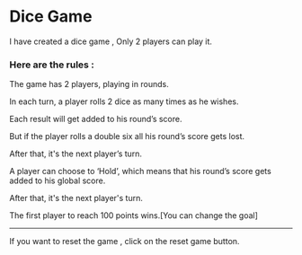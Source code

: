 # Dice Game

I have created a dice game , Only 2 players can play it.

### Here are the rules :

The game has 2 players, playing in rounds.

In each turn, a player rolls 2 dice as many times as he wishes.

Each result will get added to his round’s score.

But if the player rolls a double six all his round’s score gets lost.

After that, it's the next player’s turn.

A player can choose to ‘Hold’, which means that his round’s score gets added to his global score.

After that, it's the next player's turn.

The first player to reach 100 points wins.[You can change the goal]

---

If you want to reset the game , click on the reset game button.
